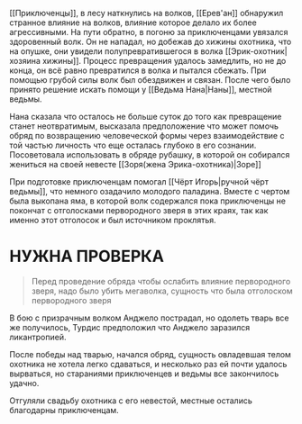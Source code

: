 [[Приключенцы]], в лесу наткнулись на волков, [[Ерев'ан]] обнаружил странное влияние на волков, влияние которое делало их более агрессивными. 
На пути обратно, в погоню за приключенцами увязался здоровенный волк.
Он не нападал, но добежав до хижины охотника, что на опушке, они увидели полупревратившегося в волка [[Эрик-охотник|хозяина хижины]].
Процесс превращения удалось замедлить, но не до конца, он всё равно превратился в волка и пытался сбежать. При помощью грубой силы волк был обездвижен и связан. После чего было принято решение искать помощи у [[Ведьма Нана|Наны]], местной ведьмы.

Нана сказала что осталось не больше суток до того как превращение станет неотвратимым, высказала предположение что может помочь обряд по возвращению человеческой формы через взаимодействие с той частью личность что еще осталась глубоко в его сознании. Посоветовала использовать в обряде рубашку, в которой он собирался жениться на своей невесте [[Зоря(жена Эрика-охотника)|Зоре]]

При подготовке приключенцам помогал [[Чёрт Игорь|ручной чёрт ведьмы]], что немного озадачило молодого паладина. Вместе с чертом была выкопана яма, в которой волк содержался пока приключенцы не покончат с отголосками первородного зверя в этих краях, так как именно этот отголосок и был источником проклятья.

# НУЖНА ПРОВЕРКА
>Перед проведение обряда чтобы ослабить влияние первородного зверя, надо было убить мегаволка, сущность что была отголоском первородного зверя 

В бою с призрачным волком Анджело пострадал, но одолеть тварь все же получилось, Турдис предположил что Анджело заразился ликантропией.

После победы над тварью, начался обряд, сущность овладевшая телом охотника не хотела легко сдаваться, и несколько раз ей почти удалось вырваться, но стараниями приключенцев и ведьмы все закончилось удачно.

Отгуляли свадьбу охотника с его невестой, местные остались благодарны приключенцам. 